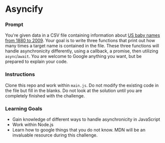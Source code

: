 # Asyncify

### Prompt

You're given data in a CSV file containing information about [US baby names from 1880 to 2009](https://github.com/hadley/data-baby-names). Your goal is to write three functions that print out how many times a target name is contained in the file. These three functions will handle asynchronicity differently, using a callback, a promise, then utilizing `async`/`await`. You are welcome to Google anything you want, but be prepared to explain your code.

### Instructions

Clone this repo and work within `main.js`. Do not modify the existing code in the file but fill in the blanks. Do not look at the solution until you are completely finished with the challenge.

### Learning Goals

- Gain knowledge of different ways to handle asynchronicity in JavaScript
- Work within Node.js
- Learn how to google things that you do not know. MDN will be an invaluable resource during this challenge.
